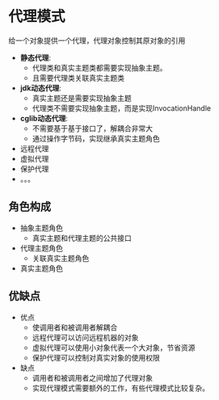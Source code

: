 # 代理模式
给一个对象提供一个代理，代理对象控制其原对象的引用
- **静态代理**:
  - 代理类和真实主题类都需要实现抽象主题。
  - 且需要代理类关联真实主题类
- **jdk动态代理**:
  - 真实主题还是需要实现抽象主题
  - 代理类不需要实现抽象主题，而是实现InvocationHandle
- **cglib动态代理**:
  - 不需要基于基于接口了，解耦合非常大
  - 通过操作字节码，实现继承真实主题角色
- 远程代理
- 虚拟代理
- 保护代理
- 。。。

## 角色构成
- 抽象主题角色
  - 真实主题和代理主题的公共接口
- 代理主题角色
  - 关联真实主题角色
- 真实主题角色

## 优缺点
- 优点
  - 使调用者和被调用者解耦合
  - 远程代理可以访问远程机器的对象
  - 虚拟代理可以使用小对象代表一个大对象，节省资源
  - 保护代理可以控制对真实对象的使用权限
- 缺点
  - 调用者和被调用者之间增加了代理对象
  - 实现代理模式需要额外的工作，有些代理模式比较复杂。
